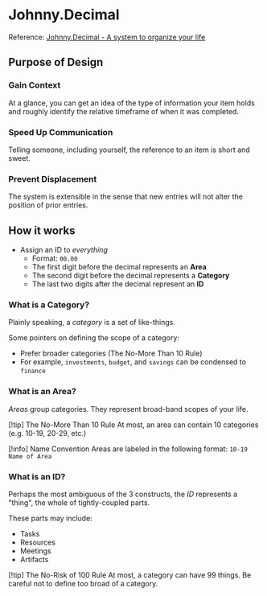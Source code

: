 # Johnny.Decimal

Reference: [Johnny.Decimal - A system to organize your life](https://johnnydecimal.com/)

## Purpose of Design

### Gain Context
At a glance, you can get an idea of the type of information your item holds and roughly identify the relative timeframe of when it was completed. 

### Speed Up Communication
Telling someone, including yourself, the reference to an item is short and sweet.

### Prevent Displacement
The system is extensible in the sense that new entries will not alter the position of prior entries. 

## How it works
- Assign an ID to *everything*
  - Format: `00.00`
  - The first digit before the decimal represents an **Area**
  - The second digit before the decimal represents a **Category**
  - The last two digits after the decimal represent an **ID**

### What is a Category?
Plainly speaking, a *category* is a set of like-things. 

Some pointers on defining the scope of a category:
- Prefer broader categories (The No-More Than 10 Rule)
- For example, `investments`, `budget`, and `savings` can be condensed to `finance`

### What is an Area?
*Areas* group categories. They represent broad-band scopes of your life.

[!tip] The No-More Than 10 Rule
At most, an area can contain 10 categories (e.g. 10-19, 20-29, etc.)

[!info] Name Convention
Areas are labeled in the following format:
`10-19 Name of Area`

### What is an ID?
Perhaps the most ambiguous of the 3 constructs, the *ID* represents a "thing", the whole of tightly-coupled parts.

These parts may include:
- Tasks
- Resources
- Meetings
- Artifacts

[!tip] The No-Risk of 100 Rule
At most, a category can have 99 things. Be careful not to define too broad of a category. 
